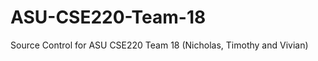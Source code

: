 ASU-CSE220-Team-18
==================

Source Control for ASU CSE220 Team 18 (Nicholas, Timothy and Vivian)

